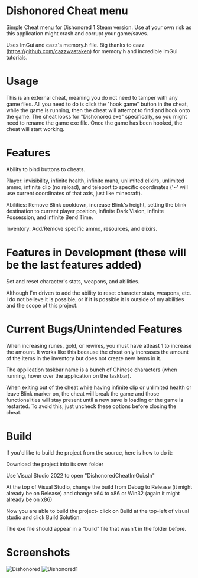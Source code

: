 # Dishonored Cheat menu
Simple Cheat menu for Dishonored 1 Steam version. Use at your own risk as this application might crash and corrupt your game/saves.

Uses ImGui and cazz's memory.h file. Big thanks to cazz (https://github.com/cazzwastaken) for memory.h and incredible ImGui tutorials. 

# Usage
This is an external cheat, meaning you do not need to tamper with any game files. All you need to do is click the "hook game" button in the cheat, while the game is running, then the cheat will attempt to find and hook onto the game. The cheat looks for "Dishonored.exe" specifically, so you might need to rename the game exe file. Once the game has been hooked, the cheat will start working.

# Features
Ability to bind buttons to cheats.

Player: invisibility, infinite health, infinite mana, unlimited elixirs, unlimited ammo, infinite clip (no reload), and teleport to specific coordinates ('~' will use current coordinates of that axis, just like minecraft).

Abilities: Remove Blink cooldown, increase Blink's height, setting the blink destination to current player position, infinite Dark Vision, infinite Possession, and infinite Bend Time.

Inventory: Add/Remove specific ammo, resources, and elixirs.

# Features in Development (these will be the last features added)

Set and reset character's stats, weapons, and abilities.

Although I'm driven to add the ability to reset character stats, weapons, etc. I do not believe it is possible, or if it is possible it is outside of my abilities and the scope of this project.

# Current Bugs/Unintended Features
When increasing runes, gold, or rewires, you must have atleast 1 to increase the amount. It works like this because the cheat only increases the amount of the items in the inventory but does not create new items in it.

The application taskbar name is a bunch of Chinese characters (when running, hover over the application on the taskbar).

When exiting out of the cheat while having infinite clip or unlimited health or leave Blink marker on, the cheat will break the game and those functionalities will stay present until a new save is loading or the game is restarted. To avoid this, just uncheck these options before closing the cheat.

# Build
If you'd like to build the project from the source, here is how to do it:

Download the project into its own folder

Use Visual Studio 2022 to open "DishonoredCheatImGui.sln"

At the top of Visual Studio, change the build from Debug to Release (it might already be on Release) and change x64 to x86 or Win32 (again it might already be on x86)

Now you are able to build the project- click on Build at the top-left of visual studio and click Build Solution.

The exe file should appear in a "build" file that wasn't in the folder before.

# Screenshots
![Dishonored](https://github.com/Crayfry/Dishonored_Cheat_menu/assets/52294803/0e4df8d6-5c9c-4f1e-9619-c13580af6eb4)
![Dishonored1](https://github.com/Crayfry/Dishonored_Cheat_menu/assets/52294803/b8b6a2e9-6fd8-498a-a69b-9c89937151b9)
